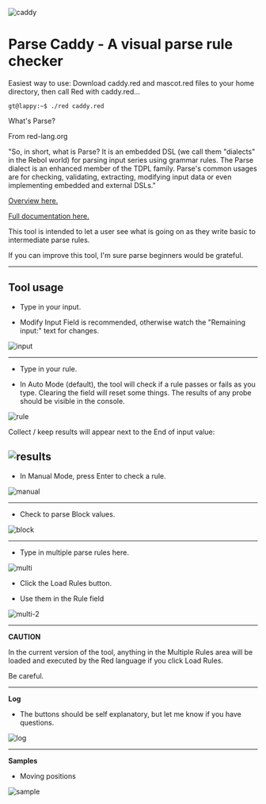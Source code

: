 

![caddy](images/caddy.png) 

# Parse Caddy - A visual parse rule checker     

Easiest way to use: Download caddy.red and mascot.red files to your home directory, then call Red with caddy.red...

`gt@lappy:~$ ./red caddy.red`

What's Parse?

From red-lang.org

"So, in short, what is Parse? It is an embedded DSL (we call them "dialects" in the Rebol world) for parsing input series using grammar rules. The Parse dialect is an enhanced member of the TDPL family. Parse's common usages are for checking, validating, extracting, modifying input data or even implementing embedded and external DSLs."

[Overview here.](https://www.red-lang.org/search?q=parse)

[Full documentation here.](https://github.com/red/docs/blob/master/en/parse.adoc)


This tool is intended to let a user see what is going on as they write basic to intermediate parse rules.

If you can improve this tool, I'm sure parse beginners would be grateful.

----

## Tool usage

* Type in your input. 
- Modify Input Field is recommended, otherwise watch the "Remaining input:" text for changes.


![input](images/input.gif)

----

* Type in your rule. 

- In Auto Mode (default), the tool will check if a rule passes or fails as you type. Clearing the field will reset some things. The results of any probe should be visible in the console.

![rule](images/rule.gif)

Collect / keep results will appear next to the End of input value:

![results](images/results.png)
----

* In Manual Mode, press Enter to check a rule.

![manual](images/manual.gif)

----

* Check to parse Block values.

![block](images/blocks.gif)

----

* Type in multiple parse rules here.

![multi](images/multi.png)

- Click the Load Rules button.

* Use them in the Rule field

![multi-2](images/multi.gif)

-----

**CAUTION**

In the current version of the tool, anything in the Multiple Rules area will be loaded and executed by the Red language if you click Load Rules. 

Be careful.

----

**Log**

<!-- * There's a Log area for those who like logs. -->
- The buttons should be self explanatory, but let me know if you have questions.

![log](images/log.png)

----

**Samples**

* Moving positions

![sample](images/sample.gif)
